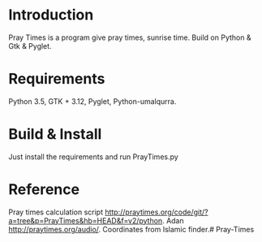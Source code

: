 # Introduction
Pray Times is a program give pray times, sunrise time. Build on Python & Gtk & Pyglet.
# Requirements
Python 3.5, GTK + 3.12, Pyglet, Python-umalqurra.
# Build & Install
Just install the requirements and run PrayTimes.py
# Reference
Pray times calculation script http://praytimes.org/code/git/?a=tree&p=PrayTimes&hb=HEAD&f=v2/python. Adan http://praytimes.org/audio/. Coordinates from Islamic finder.# Pray-Times

